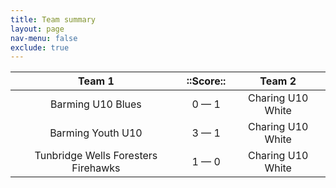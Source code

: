 ```yaml
---
title: Team summary
layout: page
nav-menu: false
exclude: true
---
```




|               Team 1                |  ::Score::  |      Team 2       |
|:-----------------------------------:|:-----------:|:-----------------:|
|          Barming U10 Blues          | 0 &mdash; 1 | Charing U10 White |
|          Barming Youth U10          | 3 &mdash; 1 | Charing U10 White |
| Tunbridge Wells Foresters Firehawks | 1 &mdash; 0 | Charing U10 White |

 <br /><br /><br />